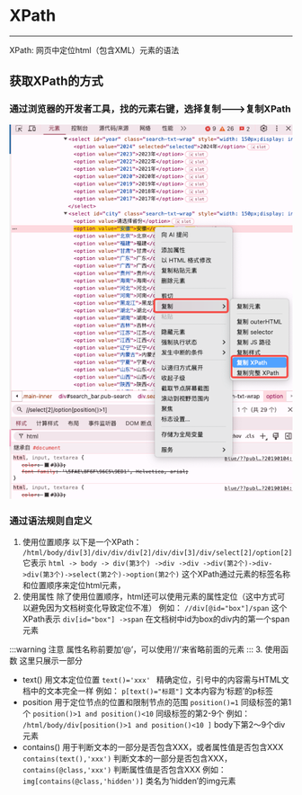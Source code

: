 
# XPath
---
XPath: 网页中定位html（包含XML）元素的语法
## 获取XPath的方式
### 通过浏览器的开发者工具，找的元素右键，选择复制--->复制XPath
![alt text](./image.png)
### 通过语法规则自定义
1. 使用位置顺序
以下是一个XPath：
`/html/body/div[3]/div/div/div[2]/div/div[3]/div/select[2]/option[2]`
它表示  `html -> body -> div(第3个) ->div ->div ->div(第2个)->div->div(第3个)->select(第2个)->option(第2个)`
这个XPath通过元素的标签名称和位置顺序来定位html元素，
2. 使用属性
除了使用位置顺序，html还可以使用元素的属性定位（这中方式可以避免因为文档树变化导致定位不准）
例如： `//div[@id="box"]/span`
这个XPath表示  `div[id="box"] ->span`       在文档树中id为box的div内的第一个span元素

:::warning 注意
  属性名称前要加‘@’，可以使用‘//’来省略前面的元素
:::
3. 使用函数
这里只展示一部分
  - text()    用文本定位位置
  `text()='xxx' `            精确定位，引号中的内容需与HTML文档中的文本完全一样
  例如：
  `p[text()="标题"]`   文本内容为‘标题’的p标签
  - position   用于定位节点的位置和限制节点的范围
  `position()=1`                                    同级标签的第1个
  `position()>1 and position()<10`          同级标签的第2-9个
  例如：
  `/html/body/div[position()>1 and position()<10 ]`  body下第2～9个div元素
  - contains()    用于判断文本的一部分是否包含XXX，或者属性值是否包含XXX
  `contains(text(),'xxx')`          判断文本的一部分是否包含XXX，
  `contains(@class,'xxx')`        判断属性值是否包含XXX
  例如：
  `img[contains(@class,'hidden')]`  类名为‘hidden’的img元素
